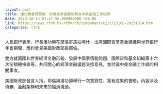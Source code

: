 ```yaml
---
layout: post
title: 潘功勝會見耶倫　討論經濟金融形勢及中美金融工作組等
date: 2023-10-14 07:27:56.000000000 +08:00
link: https://news.rthk.hk/rthk/ch/component/k2/1723108-20231014.htm
categories: rthk
---
```


人民銀行表示，行長潘功勝在摩洛哥馬拉喀什，出席國際貨幣基金組織與世界銀行年會期間，應約會見美國財政部長耶倫。

雙方就兩國和世界經濟金融形勢、發展中國家債務問題、國際貨幣基金組織第十六次份額總檢查等，共同關心的經濟金融議題交換意見，並討論中美金融工作組的相關事宜。

美國財政部發言人指，耶倫與潘功勝舉行一次實質性、富有成果的會晤，內容涉及債務、金融架構和未來的經濟溝通。
